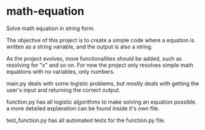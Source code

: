 # math-equation
Solve math equation in string form.


The objective of this project is to create a simple code where a equation is written as a string variable, and the output is also a string.

As the project evolves, more functionalities should be added, such as resolving for "x" and so on. For now the project only resolves simple math equations with no variables, only numbers.

main.py deals with some logistic problems, but mostly deals with getting the user's input and returning the correct output.

function.py has all logistic algorithms to make solving an equation possible.
  a more detailed explanation can be found inside it's own file.
 
test_function.py has all automated tests for the function.py file.

